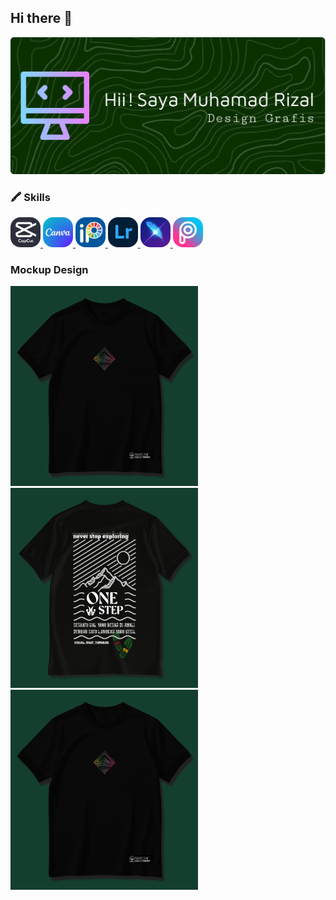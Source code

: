 ## Hi there 👋

![Header](./github-header-image.png)

### 🖍 Skills

<div>
        <a href="https://www.capcut.com/my-edit?from_page=landing_page">
          <img alt="Capcup" src="./IMG-20250526-WA0001.jpg?raw=true" width="48" height="48" style="border-radius: 1rem"/>
        </a>
         <a href="#">
          <img alt="Canva" src="./IMG-20250526-WA0000.jpg?raw=true" width="48" height="48" style="border-radius: 1rem"/>
        </a>
        <a href="#">
          <img alt="Ibizpaint" src="./IMG-20250526-WA0002.jpg?raw=true" width="48" height="48" style="border-radius: 1rem"/>
        </a>
         <a href="#">
          <img alt="Lightroom" src="./IMG-20250526-WA0003.jpg?raw=true" width="48" height="48" style="border-radius: 1rem"/>
        </a>
         <a href="#">
          <img alt="Lightx" src="./IMG-20250526-WA0004.jpg?raw=true" width="48" height="48" style="border-radius: 1rem"/>
        </a>
         <a href="#">
          <img alt="Picart" src="./IMG-20250526-WA0005.jpg?raw=true" width="48" height="48" style="border-radius: 1rem"/>
        </a>
     </div>


### Mockup Design
<div>
      <img alt="Mockup Design" src="./20250523_192257.jpg?raw=true" width="300" height="320" />
<img alt="Mockup Design" src="./20250523_191927.jpg?raw=true" width="300" height="320" />
      <img alt="Mockup Design" src="./20250523_192257.jpg?raw=true" width="300" height="320" />
    </div>
